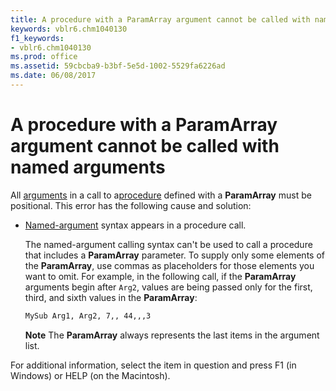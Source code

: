 ```yaml
---
title: A procedure with a ParamArray argument cannot be called with named arguments
keywords: vblr6.chm1040130
f1_keywords:
- vblr6.chm1040130
ms.prod: office
ms.assetid: 59cbcba9-b3bf-5e5d-1002-5529fa6226ad
ms.date: 06/08/2017
---
```



# A procedure with a ParamArray argument cannot be called with named arguments

All [arguments](../../Glossary/vbe-glossary.md) in a call to a[procedure](../../Glossary/vbe-glossary.md) defined with a **ParamArray** must be positional. This error has the following cause and solution:


- [Named-argument](../../Glossary/vbe-glossary.md) syntax appears in a procedure call.
    
    The named-argument calling syntax can't be used to call a procedure that includes a  **ParamArray** parameter. To supply only some elements of the **ParamArray**, use commas as placeholders for those elements you want to omit. For example, in the following call, if the **ParamArray** arguments begin after `Arg2`, values are being passed only for the first, third, and sixth values in the  **ParamArray**:
    


  ```vb
  MySub Arg1, Arg2, 7,, 44,,,3 
  ```


     **Note**  The  **ParamArray** always represents the last items in the argument list.

For additional information, select the item in question and press F1 (in Windows) or HELP (on the Macintosh).


